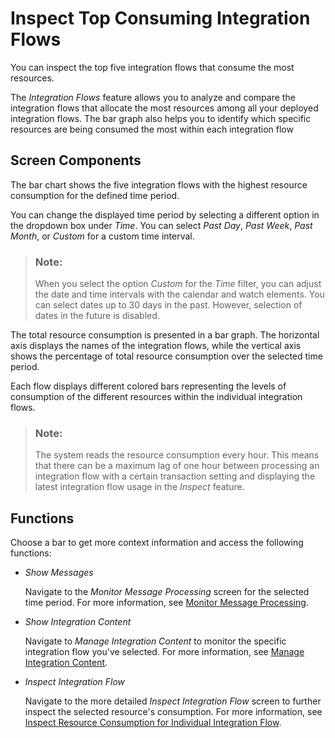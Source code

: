 <!-- loioc8fd522cfba742a192b55255785029fe -->

# Inspect Top Consuming Integration Flows

You can inspect the top five integration flows that consume the most resources.

The *Integration Flows* feature allows you to analyze and compare the integration flows that allocate the most resources among all your deployed integration flows. The bar graph also helps you to identify which specific resources are being consumed the most within each integration flow



<a name="loioc8fd522cfba742a192b55255785029fe__section_ffs_stb_mcc"/>

## Screen Components

The bar chart shows the five integration flows with the highest resource consumption for the defined time period.

You can change the displayed time period by selecting a different option in the dropdown box under *Time*. You can select *Past Day*, *Past Week*, *Past Month*, or *Custom* for a custom time interval.

> ### Note:  
> When you select the option *Custom* for the *Time* filter, you can adjust the date and time intervals with the calendar and watch elements. You can select dates up to 30 days in the past. However, selection of dates in the future is disabled.

The total resource consumption is presented in a bar graph. The horizontal axis displays the names of the integration flows, while the vertical axis shows the percentage of total resource consumption over the selected time period.

Each flow displays different colored bars representing the levels of consumption of the different resources within the individual integration flows.

> ### Note:  
> The system reads the resource consumption every hour. This means that there can be a maximum lag of one hour between processing an integration flow with a certain transaction setting and displaying the latest integration flow usage in the *Inspect* feature.



<a name="loioc8fd522cfba742a192b55255785029fe__section_zq1_f5b_mcc"/>

## Functions

Choose a bar to get more context information and access the following functions:

-   *Show Messages*

    Navigate to the *Monitor Message Processing* screen for the selected time period. For more information, see [Monitor Message Processing](monitor-message-processing-314df3f.md).

-   *Show Integration Content*

    Navigate to *Manage Integration Content* to monitor the specific integration flow you've selected. For more information, see [Manage Integration Content](manage-integration-content-09a7223.md).

-   *Inspect Integration Flow*

    Navigate to the more detailed *Inspect Integration Flow* screen to further inspect the selected resource's consumption. For more information, see [Inspect Resource Consumption for Individual Integration Flow](inspect-resource-consumption-for-individual-integration-flow-3380bd6.md).


